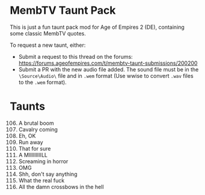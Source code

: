 # MembTV Taunt Pack
This is just a fun taunt pack mod for Age of Empires 2 (DE), containing some classic MembTV quotes.

To request a new taunt, either:

- Submit a request to this thread on the forums: https://forums.ageofempires.com/t/membtv-taunt-submissions/200200
- Submit a PR with the new audio file added. The sound file must be in the `\Source\Audio\` file and in `.wem` format (Use wwise to convert `.wav` files to the `.wem` format).

# Taunts

106. A brutal boom
107. Cavalry coming
108. Eh, OK
109. Run away
110. That for sure
111. A MIIIIIIIIILL
112. Screaming in horror
113. OMG
114. Shh, don't say anything
115. What the real fuck
116. All the damn crossbows in the hell 